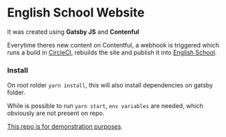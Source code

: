 # English School Website

It was created using **Gatsby JS** and **Contenful**

Everytime theres new content on Contentful, a webhook is triggered which runs a build in [CircleCI](https://circleci.com/), rebuilds the site and publish it into [English School](https://bristolingles.com.mx/).

### Install

On root rolder `yarn install`, this will also install dependencies on gatsby folder.

While is possible to run `yarn start`, `env variables` are needed, which obviously are not present on repo.

<ins>This repo is for demonstration purposes</ins>.